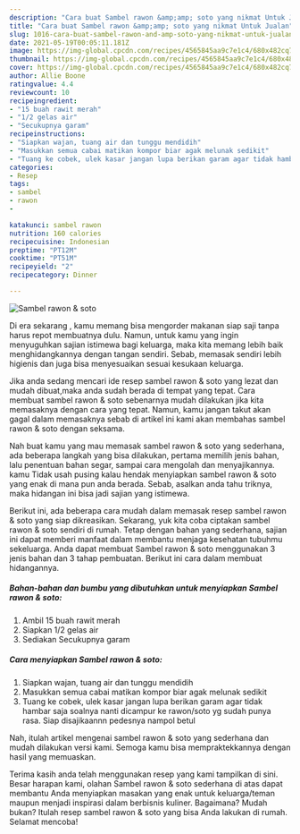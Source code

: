 ```yaml
---
description: "Cara buat Sambel rawon &amp;amp; soto yang nikmat Untuk Jualan"
title: "Cara buat Sambel rawon &amp;amp; soto yang nikmat Untuk Jualan"
slug: 1016-cara-buat-sambel-rawon-and-amp-soto-yang-nikmat-untuk-jualan
date: 2021-05-19T00:05:11.181Z
image: https://img-global.cpcdn.com/recipes/4565845aa9c7e1c4/680x482cq70/sambel-rawon-soto-foto-resep-utama.jpg
thumbnail: https://img-global.cpcdn.com/recipes/4565845aa9c7e1c4/680x482cq70/sambel-rawon-soto-foto-resep-utama.jpg
cover: https://img-global.cpcdn.com/recipes/4565845aa9c7e1c4/680x482cq70/sambel-rawon-soto-foto-resep-utama.jpg
author: Allie Boone
ratingvalue: 4.4
reviewcount: 10
recipeingredient:
- "15 buah rawit merah"
- "1/2 gelas air"
- "Secukupnya garam"
recipeinstructions:
- "Siapkan wajan, tuang air dan tunggu mendidih"
- "Masukkan semua cabai matikan kompor biar agak melunak sedikit"
- "Tuang ke cobek, ulek kasar jangan lupa berikan garam agar tidak hambar saja soalnya nanti dicampur ke rawon/soto yg sudah punya rasa. Siap disajikaannn pedesnya nampol betul"
categories:
- Resep
tags:
- sambel
- rawon
- 

katakunci: sambel rawon  
nutrition: 160 calories
recipecuisine: Indonesian
preptime: "PT12M"
cooktime: "PT51M"
recipeyield: "2"
recipecategory: Dinner

---
```



![Sambel rawon &amp; soto](https://img-global.cpcdn.com/recipes/4565845aa9c7e1c4/680x482cq70/sambel-rawon-soto-foto-resep-utama.jpg)

Di era  sekarang , kamu memang bisa mengorder makanan siap saji tanpa harus repot membuatnya dulu. Namun, untuk kamu yang ingin menyuguhkan sajian istimewa bagi keluarga, maka kita memang lebih baik menghidangkannya dengan tangan sendiri. Sebab, memasak sendiri lebih higienis dan juga bisa menyesuaikan sesuai kesukaan keluarga.

Jika anda sedang mencari ide resep sambel rawon &amp; soto yang lezat dan mudah dibuat,maka anda sudah berada di tempat yang tepat. Cara membuat sambel rawon &amp; soto  sebenarnya mudah dilakukan jika kita memasaknya dengan cara yang tepat. Namun, kamu jangan takut akan gagal dalam memasaknya 
sebab di artikel ini kami akan membahas sambel rawon &amp; soto dengan seksama.  



Nah buat kamu yang mau memasak sambel rawon &amp; soto yang sederhana, ada beberapa langkah yang bisa dilakukan, pertama memilih jenis bahan, lalu penentuan bahan segar, sampai cara mengolah dan menyajikannya. kamu Tidak usah pusing kalau hendak menyiapkan sambel rawon &amp; soto yang enak di mana pun anda berada. Sebab, asalkan anda  tahu triknya, maka hidangan ini bisa jadi sajian yang istimewa.

Berikut ini, ada beberapa cara mudah dalam memasak resep sambel rawon &amp; soto yang siap dikreasikan. Sekarang, yuk kita coba ciptakan sambel rawon &amp; soto sendiri di rumah. Tetap dengan bahan yang sederhana, sajian ini dapat memberi manfaat dalam membantu menjaga kesehatan tubuhmu sekeluarga. Anda dapat membuat Sambel rawon &amp; soto menggunakan 3 jenis bahan dan 3 tahap pembuatan. Berikut ini cara dalam membuat hidangannya.

<!--inarticleads1-->

##### Bahan-bahan dan bumbu yang dibutuhkan untuk menyiapkan Sambel rawon &amp; soto:

1. Ambil 15 buah rawit merah
1. Siapkan 1/2 gelas air
1. Sediakan Secukupnya garam




<!--inarticleads2-->

##### Cara menyiapkan Sambel rawon &amp; soto:

1. Siapkan wajan, tuang air dan tunggu mendidih
1. Masukkan semua cabai matikan kompor biar agak melunak sedikit
1. Tuang ke cobek, ulek kasar jangan lupa berikan garam agar tidak hambar saja soalnya nanti dicampur ke rawon/soto yg sudah punya rasa. Siap disajikaannn pedesnya nampol betul




Nah, itulah artikel mengenai  sambel rawon &amp; soto  yang sederhana dan mudah dilakukan versi kami. Semoga kamu bisa mempraktekkannya dengan hasil yang memuaskan. 

Terima kasih anda telah menggunakan resep yang kami tampilkan di sini. Besar harapan kami, olahan  Sambel rawon &amp; soto sederhana di atas dapat membantu Anda menyiapkan masakan yang enak untuk keluarga/teman maupun menjadi inspirasi dalam berbisnis kuliner. Bagaimana? Mudah bukan? Itulah resep sambel rawon &amp; soto yang bisa Anda lakukan di rumah. Selamat mencoba!

